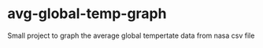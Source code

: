 # avg-global-temp-graph

Small project to graph the average global tempertate data from nasa csv file 
